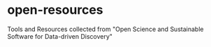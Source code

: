 # open-resources
Tools and Resources collected from "Open Science and Sustainable Software for Data-driven Discovery​"
